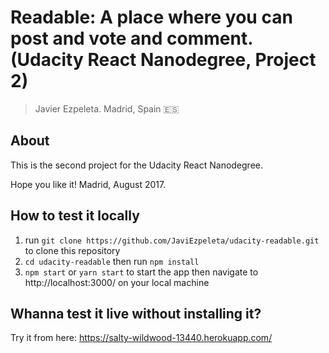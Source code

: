 # Readable: A place where you can post and vote and comment. (Udacity React Nanodegree, Project 2)

> Javier Ezpeleta. Madrid, Spain 🇪🇸

## About

This is the second project for the Udacity React Nanodegree.

Hope you like it!
Madrid, August 2017.

## How to test it locally

1. run `git clone https://github.com/JaviEzpeleta/udacity-readable.git` to clone this repository
2. `cd udacity-readable` then run `npm install`
3. `npm start` or `yarn start` to start the app then navigate to http://localhost:3000/ on your local machine

## Whanna test it live without installing it?
Try it from here: https://salty-wildwood-13440.herokuapp.com/